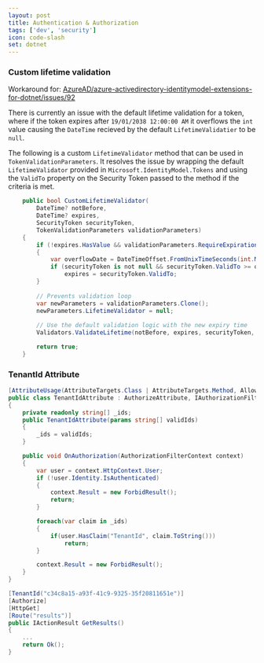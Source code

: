 ```yaml
---
layout: post
title: Authentication & Authorization
tags: ['dev', 'security']
icon: code-slash
set: dotnet
---
```


### Custom lifetime validation
Workaround for: [AzureAD/azure-activedirectory-identitymodel-extensions-for-dotnet/issues/92](https://github.com/AzureAD/azure-activedirectory-identitymodel-extensions-for-dotnet/issues/92)

There is currently an issue with the default lifetime validation for a token, where if the token expires after `19/01/2038 12:00:00 AM` it overflows the `int` value causing the `DateTime` recieved by the default `LifetimeValidatier` to be `null`.

The following is a custom `LifetimeValidator` method that can be used in `TokenValidationParameters`. It resolves the issue by wrapping the default `LifetimeValidator` provided in `Microsoft.IdentityModel.Tokens` and using the `ValidTo` property on the Security Token passed to the method if the criteria is met.

```c#
    public bool CustomLifetimeValidator(
        DateTime? notBefore, 
        DateTime? expires, 
        SecurityToken securityToken, 
        TokenValidationParameters validationParameters)
    {
        if (!expires.HasValue && validationParameters.RequireExpirationTime)
        {
            var overflowDate = DateTimeOffset.FromUnixTimeSeconds(int.MaxValue).DateTime;
            if (securityToken is not null && securityToken.ValidTo >= overflowDate)
                expires = securityToken.ValidTo;
        }
        
        // Prevents validation loop
        var newParameters = validationParameters.Clone();
        newParameters.LifetimeValidator = null;
        
        // Use the default validation logic with the new expiry time
        Validators.ValidateLifetime(notBefore, expires, securityToken, newParameters);

        return true;
    }
```

### TenantId Attribute
```c#
[AttributeUsage(AttributeTargets.Class | AttributeTargets.Method, AllowMultiple = true, Inherited = true)]
public class TenantIdAttribute : AuthorizeAttribute, IAuthorizationFilter
{
    private readonly string[] _ids;
    public TenantIdAttribute(params string[] validIds)
    {
        _ids = validIds;
    }

    public void OnAuthorization(AuthorizationFilterContext context)
    {
        var user = context.HttpContext.User;
        if (!user.Identity.IsAuthenticated)
        {
            context.Result = new ForbidResult();
            return;
        }

        foreach(var claim in _ids)
        {
            if(user.HasClaim("TenantId", claim.ToString()))
                return;
        }

        context.Result = new ForbidResult();
    }
}
```

```c#
[TenantId("c34c8a15-a93f-41c9-9325-35f20811651e")]
[Authorize]
[HttpGet]
[Route("results")]
public IActionResult GetResults()
{
    ...
    return Ok();
}
```